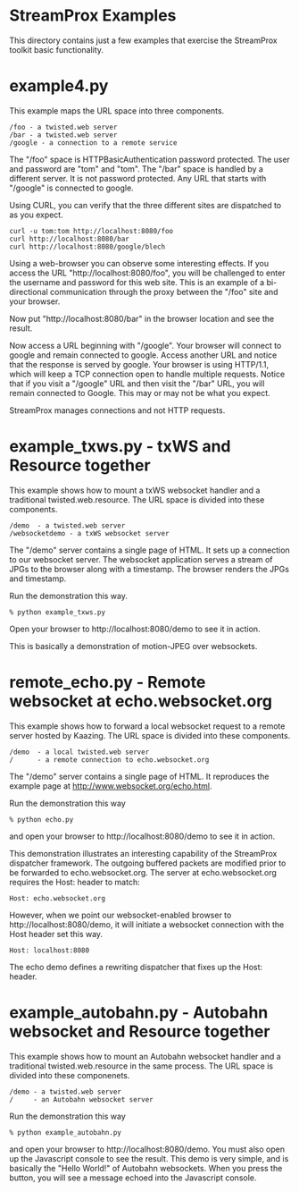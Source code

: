 
StreamProx Examples
===================

This directory contains just a few examples that exercise the
StreamProx toolkit basic functionality.


# example4.py #

This example maps the URL space into three components.

    /foo - a twisted.web server
    /bar - a twisted.web server
    /google - a connection to a remote service
    
The "/foo" space is HTTPBasicAuthentication password protected.  The
user and password are "tom" and "tom".  The "/bar" space is handled by
a different server.  It is not password protected.  Any URL that
starts with "/google" is connected to google.

Using CURL, you can verify that the three different sites are
dispatched to as you expect.

    curl -u tom:tom http://localhost:8080/foo
    curl http://localhost:8080/bar
    curl http://localhost:8080/google/blech
    
Using a web-browser you can observe some interesting effects.  If you access
the URL "http://localhost:8080/foo", you will be challenged to enter
the username and password for this web site.  This is an example of a
bi-directional communication through the proxy between the "/foo" site
and your browser.

Now put "http://localhost:8080/bar" in the browser location and see
the result.

Now access a URL beginning with "/google".  Your browser will connect
to google and remain connected to google.  Access another URL and
notice that the response is served by google. Your browser is using
HTTP/1.1, which will keep a TCP connection open to handle multiple
requests.  Notice that if you visit a "/google" URL and then visit the
"/bar" URL, you will remain connected to Google.  This may or may not
be what you expect.

StreamProx manages connections and not HTTP requests.


# example_txws.py - txWS and Resource together #

This example shows how to mount a txWS websocket handler and a
traditional twisted.web.resource.  The URL space is divided into these
components.

    /demo  - a twisted.web server
    /websocketdemo - a txWS websocket server
    
The "/demo" server contains a single page of HTML.  It sets up a
connection to our websocket server.  The websocket application serves
a stream of JPGs to the browser along with a timestamp.  The browser
renders the JPGs and timestamp.

Run the demonstration this way.

    % python example_txws.py

Open your browser to http://localhost:8080/demo to see it in action.

This is basically a demonstration of motion-JPEG over websockets.


# remote_echo.py - Remote websocket at echo.websocket.org #

This example shows how to forward a local websocket request to a
remote server hosted by Kaazing.  The URL space is divided into these
components.

    /demo  - a local twisted.web server
    /      - a remote connection to echo.websocket.org

The "/demo" server contains a single page of HTML.  It reproduces the
example page at http://www.websocket.org/echo.html.

Run the demonstration this way

    % python echo.py
    
and open your browser to http://localhost:8080/demo to see it in action.

This demonstration illustrates an interesting capability of the
StreamProx dispatcher framework.  The outgoing buffered packets are
modified prior to be forwarded to echo.websocket.org.  The server at
echo.websocket.org requires the Host: header to match:

    Host: echo.websocket.org
    
However, when we point our websocket-enabled browser to
http://localhost:8080/demo, it will initiate a websocket connection
with the Host header set this way.

    Host: localhost:8080
    
The echo demo defines a rewriting dispatcher that fixes up the Host:
header.

# example_autobahn.py - Autobahn websocket and Resource together #

This example shows how to mount an Autobahn websocket handler and a
traditional twisted.web.resource in the same process.  The URL space
is divided into these componenets.

    /demo - a twisted.web server
    /     - an Autobahn websocket server

Run the demonstration this way

    % python example_autobahn.py
    
and open your browser to http://localhost:8080/demo.  You must also
open up the Javascript console to see the result.  This demo is very
simple, and is basically the "Hello World!" of Autobahn websockets.
When you press the button, you will see a message echoed into the
Javascript console.



